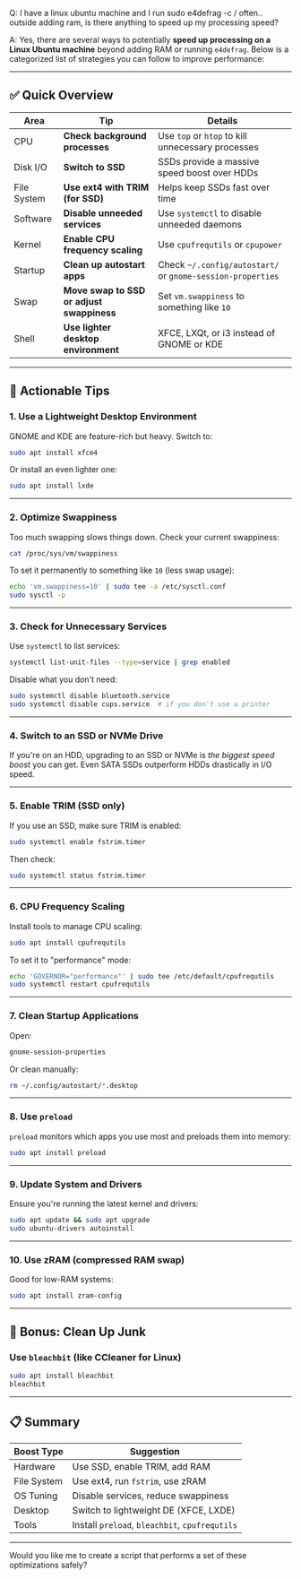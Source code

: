 Q: I have a linux ubuntu machine and I run sudo e4defrag -c / often.. outside adding ram, is there anything to speed up my processing speed?

A:
Yes, there are several ways to potentially **speed up processing on a Linux Ubuntu machine** beyond adding RAM or running `e4defrag`. Below is a categorized list of strategies you can follow to improve performance:

---

## ✅ Quick Overview

| Area        | Tip                                       | Details                                                    |
| ----------- | ----------------------------------------- | ---------------------------------------------------------- |
| CPU         | **Check background processes**            | Use `top` or `htop` to kill unnecessary processes          |
| Disk I/O    | **Switch to SSD**                         | SSDs provide a massive speed boost over HDDs               |
| File System | **Use ext4 with TRIM (for SSD)**          | Helps keep SSDs fast over time                             |
| Software    | **Disable unneeded services**             | Use `systemctl` to disable unneeded daemons                |
| Kernel      | **Enable CPU frequency scaling**          | Use `cpufrequtils` or `cpupower`                           |
| Startup     | **Clean up autostart apps**               | Check `~/.config/autostart/` or `gnome-session-properties` |
| Swap        | **Move swap to SSD or adjust swappiness** | Set `vm.swappiness` to something like `10`                 |
| Shell       | **Use lighter desktop environment**       | XFCE, LXQt, or i3 instead of GNOME or KDE                  |

---

## 🔧 Actionable Tips

### 1. **Use a Lightweight Desktop Environment**

GNOME and KDE are feature-rich but heavy. Switch to:

```bash
sudo apt install xfce4
```

Or install an even lighter one:

```bash
sudo apt install lxde
```

---

### 2. **Optimize Swappiness**

Too much swapping slows things down. Check your current swappiness:

```bash
cat /proc/sys/vm/swappiness
```

To set it permanently to something like `10` (less swap usage):

```bash
echo 'vm.swappiness=10' | sudo tee -a /etc/sysctl.conf
sudo sysctl -p
```

---

### 3. **Check for Unnecessary Services**

Use `systemctl` to list services:

```bash
systemctl list-unit-files --type=service | grep enabled
```

Disable what you don't need:

```bash
sudo systemctl disable bluetooth.service
sudo systemctl disable cups.service  # if you don't use a printer
```

---

### 4. **Switch to an SSD or NVMe Drive**

If you're on an HDD, upgrading to an SSD or NVMe is *the biggest speed boost* you can get. Even SATA SSDs outperform HDDs drastically in I/O speed.

---

### 5. **Enable TRIM (SSD only)**

If you use an SSD, make sure TRIM is enabled:

```bash
sudo systemctl enable fstrim.timer
```

Then check:

```bash
sudo systemctl status fstrim.timer
```

---

### 6. **CPU Frequency Scaling**

Install tools to manage CPU scaling:

```bash
sudo apt install cpufrequtils
```

To set it to "performance" mode:

```bash
echo 'GOVERNOR="performance"' | sudo tee /etc/default/cpufrequtils
sudo systemctl restart cpufrequtils
```

---

### 7. **Clean Startup Applications**

Open:

```bash
gnome-session-properties
```

Or clean manually:

```bash
rm ~/.config/autostart/*.desktop
```

---

### 8. **Use `preload`**

`preload` monitors which apps you use most and preloads them into memory:

```bash
sudo apt install preload
```

---

### 9. **Update System and Drivers**

Ensure you're running the latest kernel and drivers:

```bash
sudo apt update && sudo apt upgrade
sudo ubuntu-drivers autoinstall
```

---

### 10. **Use zRAM (compressed RAM swap)**

Good for low-RAM systems:

```bash
sudo apt install zram-config
```

---

## 🧼 Bonus: Clean Up Junk

### Use `bleachbit` (like CCleaner for Linux)

```bash
sudo apt install bleachbit
bleachbit
```

---

## 📋 Summary

| Boost Type  | Suggestion                                     |
| ----------- | ---------------------------------------------- |
| Hardware    | Use SSD, enable TRIM, add RAM                  |
| File System | Use ext4, run `fstrim`, use zRAM               |
| OS Tuning   | Disable services, reduce swappiness            |
| Desktop     | Switch to lightweight DE (XFCE, LXDE)          |
| Tools       | Install `preload`, `bleachbit`, `cpufrequtils` |

---

Would you like me to create a script that performs a set of these optimizations safely?

